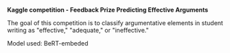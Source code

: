 **Kaggle competition - Feedback Prize Predicting Effective Arguments**


The goal of this competition is to classify argumentative elements in student writing as "effective," "adequate," or "ineffective." 

Model used: BeRT-embeded
